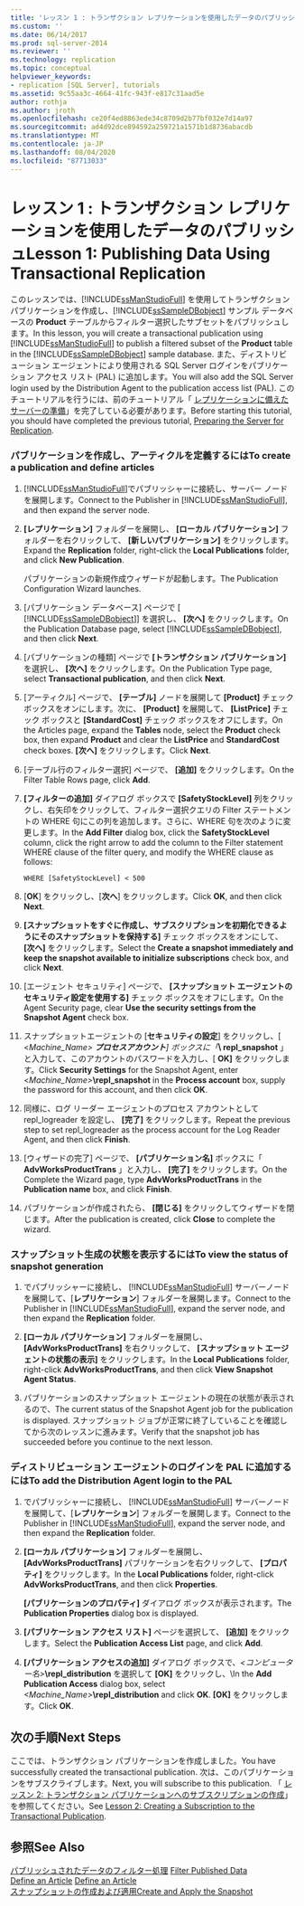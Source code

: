 ```yaml
---
title: 'レッスン 1 : トランザクション レプリケーションを使用したデータのパブリッシュ | Microsoft Docs'
ms.custom: ''
ms.date: 06/14/2017
ms.prod: sql-server-2014
ms.reviewer: ''
ms.technology: replication
ms.topic: conceptual
helpviewer_keywords:
- replication [SQL Server], tutorials
ms.assetid: 9c55aa3c-4664-41fc-943f-e817c31aad5e
author: rothja
ms.author: jroth
ms.openlocfilehash: ce20f4ed8863ede34c8709d2b77bf032e7d14a97
ms.sourcegitcommit: ad4d92dce894592a259721a1571b1d8736abacdb
ms.translationtype: MT
ms.contentlocale: ja-JP
ms.lasthandoff: 08/04/2020
ms.locfileid: "87713033"
---
```

# <a name="lesson-1-publishing-data-using-transactional-replication"></a><span data-ttu-id="b6d74-102">レッスン 1 : トランザクション レプリケーションを使用したデータのパブリッシュ</span><span class="sxs-lookup"><span data-stu-id="b6d74-102">Lesson 1: Publishing Data Using Transactional Replication</span></span>
  <span data-ttu-id="b6d74-103"> このレッスンでは、[!INCLUDE[ssManStudioFull](../../includes/ssmanstudiofull-md.md)] を使用してトランザクション パブリケーションを作成し、[!INCLUDE[ssSampleDBobject](../../includes/sssampledbobject-md.md)] サンプル データベースの **Product** テーブルからフィルター選択したサブセットをパブリッシュします。</span><span class="sxs-lookup"><span data-stu-id="b6d74-103">In this lesson, you will create a transactional publication using [!INCLUDE[ssManStudioFull](../../includes/ssmanstudiofull-md.md)] to publish a filtered subset of the **Product** table in the [!INCLUDE[ssSampleDBobject](../../includes/sssampledbobject-md.md)] sample database.</span></span> <span data-ttu-id="b6d74-104">また、ディストリビューション エージェントにより使用される SQL Server ログインをパブリケーション アクセス リスト (PAL) に追加します。</span><span class="sxs-lookup"><span data-stu-id="b6d74-104">You will also add the SQL Server login used by the Distribution Agent to the publication access list (PAL).</span></span> <span data-ttu-id="b6d74-105">このチュートリアルを行うには、前のチュートリアル「 [レプリケーションに備えたサーバーの準備](tutorial-preparing-the-server-for-replication.md)」を完了している必要があります。</span><span class="sxs-lookup"><span data-stu-id="b6d74-105">Before starting this tutorial, you should have completed the previous tutorial, [Preparing the Server for Replication](tutorial-preparing-the-server-for-replication.md).</span></span>  
  
### <a name="to-create-a-publication-and-define-articles"></a><span data-ttu-id="b6d74-106">パブリケーションを作成し、アーティクルを定義するには</span><span class="sxs-lookup"><span data-stu-id="b6d74-106">To create a publication and define articles</span></span>  
  
1.  <span data-ttu-id="b6d74-107">[!INCLUDE[ssManStudioFull](../../includes/ssmanstudiofull-md.md)]でパブリッシャーに接続し、サーバー ノードを展開します。</span><span class="sxs-lookup"><span data-stu-id="b6d74-107">Connect to the Publisher in [!INCLUDE[ssManStudioFull](../../includes/ssmanstudiofull-md.md)], and then expand the server node.</span></span>  
  
2.  <span data-ttu-id="b6d74-108">**[レプリケーション]** フォルダーを展開し、 **[ローカル パブリケーション]** フォルダーを右クリックして、 **[新しいパブリケーション]** をクリックします。</span><span class="sxs-lookup"><span data-stu-id="b6d74-108">Expand the **Replication** folder, right-click the **Local Publications** folder, and click **New Publication**.</span></span>  
  
     <span data-ttu-id="b6d74-109">パブリケーションの新規作成ウィザードが起動します。</span><span class="sxs-lookup"><span data-stu-id="b6d74-109">The Publication Configuration Wizard launches.</span></span>  
  
3.  <span data-ttu-id="b6d74-110">[パブリケーション データベース] ページで [ [!INCLUDE[ssSampleDBobject](../../includes/sssampledbobject-md.md)]] を選択し、 **[次へ]** をクリックします。</span><span class="sxs-lookup"><span data-stu-id="b6d74-110">On the Publication Database page, select [!INCLUDE[ssSampleDBobject](../../includes/sssampledbobject-md.md)], and then click **Next**.</span></span>  
  
4.  <span data-ttu-id="b6d74-111">[パブリケーションの種類] ページで **[トランザクション パブリケーション]** を選択し、 **[次へ]** をクリックします。</span><span class="sxs-lookup"><span data-stu-id="b6d74-111">On the Publication Type page, select **Transactional publication**, and then click **Next**.</span></span>  
  
5.  <span data-ttu-id="b6d74-112">[アーティクル] ページで、 **[テーブル]** ノードを展開して **[Product]** チェック ボックスをオンにします。次に、 **[Product]** を展開して、 **[ListPrice]** チェック ボックスと **[StandardCost]** チェック ボックスをオフにします。</span><span class="sxs-lookup"><span data-stu-id="b6d74-112">On the Articles page, expand the **Tables** node, select the **Product** check box, then expand **Product** and clear the **ListPrice** and **StandardCost** check boxes.</span></span> <span data-ttu-id="b6d74-113">**[次へ]** をクリックします。</span><span class="sxs-lookup"><span data-stu-id="b6d74-113">Click **Next**.</span></span>  
  
6.  <span data-ttu-id="b6d74-114">[テーブル行のフィルター選択] ページで、 **[追加]** をクリックします。</span><span class="sxs-lookup"><span data-stu-id="b6d74-114">On the Filter Table Rows page, click **Add**.</span></span>  
  
7.  <span data-ttu-id="b6d74-115">**[フィルターの追加]** ダイアログ ボックスで **[SafetyStockLevel]** 列をクリックし、右矢印をクリックして、フィルター選択クエリの Filter ステートメントの WHERE 句にこの列を追加します。さらに、WHERE 句を次のように変更します。</span><span class="sxs-lookup"><span data-stu-id="b6d74-115">In the **Add Filter** dialog box, click the **SafetyStockLevel** column, click the right arrow to add the column to the Filter statement WHERE clause of the filter query, and modify the WHERE clause as follows:</span></span>  
  
    ```  
    WHERE [SafetyStockLevel] < 500  
    ```  
  
8.  <span data-ttu-id="b6d74-116">[**OK**] をクリックし、[**次へ**] をクリックします。</span><span class="sxs-lookup"><span data-stu-id="b6d74-116">Click **OK**, and then click **Next**.</span></span>  
  
9. <span data-ttu-id="b6d74-117">**[スナップショットをすぐに作成し、サブスクリプションを初期化できるようにそのスナップショットを保持する]** チェック ボックスをオンにして、 **[次へ]** をクリックします。</span><span class="sxs-lookup"><span data-stu-id="b6d74-117">Select the **Create a snapshot immediately and keep the snapshot available to initialize subscriptions** check box, and click **Next**.</span></span>  
  
10. <span data-ttu-id="b6d74-118">[エージェント セキュリティ] ページで、 **[スナップショット エージェントのセキュリティ設定を使用する]** チェック ボックスをオフにします。</span><span class="sxs-lookup"><span data-stu-id="b6d74-118">On the Agent Security page, clear **Use the security settings from the Snapshot Agent** check box.</span></span>  
  
11. <span data-ttu-id="b6d74-119">スナップショットエージェントの [**セキュリティの設定**] をクリックし、[ \<_Machine_Name> **プロセスアカウント**] ボックスに「_**\ repl_snapshot** 」と入力して、このアカウントのパスワードを入力し、[ **OK]** をクリックします。</span><span class="sxs-lookup"><span data-stu-id="b6d74-119">Click **Security Settings** for the Snapshot Agent, enter \<_Machine_Name>_**\repl_snapshot** in the **Process account** box, supply the password for this account, and then click **OK**.</span></span>  
  
12. <span data-ttu-id="b6d74-120">同様に、ログ リーダー エージェントのプロセス アカウントとして repl_logreader を設定し、 **[完了]** をクリックします。</span><span class="sxs-lookup"><span data-stu-id="b6d74-120">Repeat the previous step to set repl_logreader as the process account for the Log Reader Agent, and then click **Finish**.</span></span>  
  
13. <span data-ttu-id="b6d74-121">[ウィザードの完了] ページで、 **[パブリケーション名]** ボックスに「 **AdvWorksProductTrans** 」と入力し、 **[完了]** をクリックします。</span><span class="sxs-lookup"><span data-stu-id="b6d74-121">On the Complete the Wizard page, type **AdvWorksProductTrans** in the **Publication name** box, and click **Finish**.</span></span>  
  
14. <span data-ttu-id="b6d74-122">パブリケーションが作成されたら、 **[閉じる]** をクリックしてウィザードを閉じます。</span><span class="sxs-lookup"><span data-stu-id="b6d74-122">After the publication is created, click **Close** to complete the wizard.</span></span>  
  
### <a name="to-view-the-status-of-snapshot-generation"></a><span data-ttu-id="b6d74-123">スナップショット生成の状態を表示するには</span><span class="sxs-lookup"><span data-stu-id="b6d74-123">To view the status of snapshot generation</span></span>  
  
1.  <span data-ttu-id="b6d74-124">でパブリッシャーに接続し、 [!INCLUDE[ssManStudioFull](../../includes/ssmanstudiofull-md.md)] サーバーノードを展開して、[**レプリケーション**] フォルダーを展開します。</span><span class="sxs-lookup"><span data-stu-id="b6d74-124">Connect to the Publisher in [!INCLUDE[ssManStudioFull](../../includes/ssmanstudiofull-md.md)], expand the server node, and then expand the **Replication** folder.</span></span>  
  
2.  <span data-ttu-id="b6d74-125">**[ローカル パブリケーション]** フォルダーを展開し、 **[AdvWorksProductTrans]** を右クリックして、 **[スナップショット エージェントの状態の表示]** をクリックします。</span><span class="sxs-lookup"><span data-stu-id="b6d74-125">In the **Local Publications** folder, right-click **AdvWorksProductTrans**, and then click **View Snapshot Agent Status**.</span></span>  
  
3.  <span data-ttu-id="b6d74-126">パブリケーションのスナップショット エージェントの現在の状態が表示されるので、</span><span class="sxs-lookup"><span data-stu-id="b6d74-126">The current status of the Snapshot Agent job for the publication is displayed.</span></span> <span data-ttu-id="b6d74-127">スナップショット ジョブが正常に終了していることを確認してから次のレッスンに進みます。</span><span class="sxs-lookup"><span data-stu-id="b6d74-127">Verify that the snapshot job has succeeded before you continue to the next lesson.</span></span>  
  
### <a name="to-add-the-distribution-agent-login-to-the-pal"></a><span data-ttu-id="b6d74-128">ディストリビューション エージェントのログインを PAL に追加するには</span><span class="sxs-lookup"><span data-stu-id="b6d74-128">To add the Distribution Agent login to the PAL</span></span>  
  
1.  <span data-ttu-id="b6d74-129">でパブリッシャーに接続し、 [!INCLUDE[ssManStudioFull](../../includes/ssmanstudiofull-md.md)] サーバーノードを展開して、[**レプリケーション**] フォルダーを展開します。</span><span class="sxs-lookup"><span data-stu-id="b6d74-129">Connect to the Publisher in [!INCLUDE[ssManStudioFull](../../includes/ssmanstudiofull-md.md)], expand the server node, and then expand the **Replication** folder.</span></span>  
  
2.  <span data-ttu-id="b6d74-130">**[ローカル パブリケーション]** フォルダーを展開し、 **[AdvWorksProductTrans]** パブリケーションを右クリックして、 **[プロパティ]** をクリックします。</span><span class="sxs-lookup"><span data-stu-id="b6d74-130">In the **Local Publications** folder, right-click **AdvWorksProductTrans**, and then click **Properties**.</span></span>  
  
     <span data-ttu-id="b6d74-131">**[パブリケーションのプロパティ]** ダイアログ ボックスが表示されます。</span><span class="sxs-lookup"><span data-stu-id="b6d74-131">The **Publication Properties** dialog box is displayed.</span></span>  
  
3.  <span data-ttu-id="b6d74-132">**[パブリケーション アクセス リスト]** ページを選択して、 **[追加]** をクリックします。</span><span class="sxs-lookup"><span data-stu-id="b6d74-132">Select the **Publication Access List** page, and click **Add**.</span></span>  
  
4.  <span data-ttu-id="b6d74-133">**[パブリケーション アクセスの追加]** ダイアログ ボックスで、_<コンピューター名>_**\repl_distribution** を選択して **[OK]** をクリックし、</span><span class="sxs-lookup"><span data-stu-id="b6d74-133">\In the **Add Publication Access** dialog box, select _<Machine_Name>_**\repl_distribution** and click **OK**.</span></span> <span data-ttu-id="b6d74-134">**[OK]** をクリックします。</span><span class="sxs-lookup"><span data-stu-id="b6d74-134">Click **OK**.</span></span>  
  
## <a name="next-steps"></a><span data-ttu-id="b6d74-135">次の手順</span><span class="sxs-lookup"><span data-stu-id="b6d74-135">Next Steps</span></span>  
 <span data-ttu-id="b6d74-136">ここでは、トランザクション パブリケーションを作成しました。</span><span class="sxs-lookup"><span data-stu-id="b6d74-136">You have successfully created the transactional publication.</span></span> <span data-ttu-id="b6d74-137">次は、このパブリケーションをサブスクライブします。</span><span class="sxs-lookup"><span data-stu-id="b6d74-137">Next, you will subscribe to this publication.</span></span> <span data-ttu-id="b6d74-138">「 [レッスン 2: トランザクション パブリケーションへのサブスクリプションの作成](lesson-2-creating-a-subscription-to-the-transactional-publication.md)」を参照してください。</span><span class="sxs-lookup"><span data-stu-id="b6d74-138">See [Lesson 2: Creating a Subscription to the Transactional Publication](lesson-2-creating-a-subscription-to-the-transactional-publication.md).</span></span>  
  
## <a name="see-also"></a><span data-ttu-id="b6d74-139">参照</span><span class="sxs-lookup"><span data-stu-id="b6d74-139">See Also</span></span>  
 <span data-ttu-id="b6d74-140">[パブリッシュされたデータのフィルター処理](publish/filter-published-data.md) </span><span class="sxs-lookup"><span data-stu-id="b6d74-140">[Filter Published Data](publish/filter-published-data.md) </span></span>  
 <span data-ttu-id="b6d74-141">[Define an Article](publish/define-an-article.md) </span><span class="sxs-lookup"><span data-stu-id="b6d74-141">[Define an Article](publish/define-an-article.md) </span></span>  
 [<span data-ttu-id="b6d74-142">スナップショットの作成および適用</span><span class="sxs-lookup"><span data-stu-id="b6d74-142">Create and Apply the Snapshot</span></span>](create-and-apply-the-snapshot.md)  
  
  

